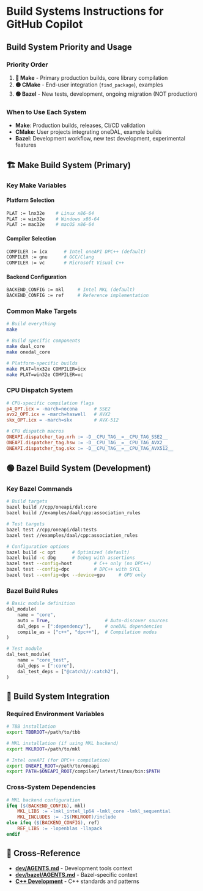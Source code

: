 # Build Systems Instructions for GitHub Copilot

## Build System Priority and Usage

### **Priority Order**
1. **🔴 Make** - Primary production builds, core library compilation
2. **🟡 CMake** - End-user integration (`find_package`), examples  
3. **🟢 Bazel** - New tests, development, ongoing migration (NOT production)

### **When to Use Each System**
- **Make**: Production builds, releases, CI/CD validation
- **CMake**: User projects integrating oneDAL, example builds
- **Bazel**: Development workflow, new test development, experimental features

## 🏗️ Make Build System (Primary)

### **Key Make Variables**

#### **Platform Selection**
```bash
PLAT := lnx32e    # Linux x86-64
PLAT := win32e    # Windows x86-64  
PLAT := mac32e    # macOS x86-64
```

#### **Compiler Selection**
```bash
COMPILER := icx      # Intel oneAPI DPC++ (default)
COMPILER := gnu      # GCC/Clang
COMPILER := vc       # Microsoft Visual C++
```

#### **Backend Configuration**
```bash
BACKEND_CONFIG := mkl     # Intel MKL (default)
BACKEND_CONFIG := ref     # Reference implementation
```

### **Common Make Targets**
```bash
# Build everything
make

# Build specific components  
make daal_core
make onedal_core

# Platform-specific builds
make PLAT=lnx32e COMPILER=icx
make PLAT=win32e COMPILER=vc
```

### **CPU Dispatch System**
```makefile
# CPU-specific compilation flags
p4_OPT.icx = -march=nocona      # SSE2
avx2_OPT.icx = -march=haswell   # AVX2
skx_OPT.icx = -march=skx        # AVX-512

# CPU dispatch macros
ONEAPI.dispatcher_tag.nrh := -D__CPU_TAG__=__CPU_TAG_SSE2__
ONEAPI.dispatcher_tag.hsw := -D__CPU_TAG__=__CPU_TAG_AVX2__
ONEAPI.dispatcher_tag.skx := -D__CPU_TAG__=__CPU_TAG_AVX512__
```

## 🟢 Bazel Build System (Development)

### **Key Bazel Commands**
```bash
# Build targets
bazel build //cpp/oneapi/dal:core
bazel build //examples/daal/cpp:association_rules

# Test targets
bazel test //cpp/oneapi/dal:tests
bazel test //examples/daal/cpp:association_rules

# Configuration options
bazel build -c opt      # Optimized (default)
bazel build -c dbg      # Debug with assertions
bazel test --config=host        # C++ only (no DPC++)
bazel test --config=dpc         # DPC++ with SYCL
bazel test --config=dpc --device=gpu     # GPU only
```

### **Bazel Build Rules**
```python
# Basic module definition
dal_module(
    name = "core",
    auto = True,                    # Auto-discover sources
    dal_deps = [":dependency"],     # oneDAL dependencies
    compile_as = ["c++", "dpc++"],  # Compilation modes
)

# Test module
dal_test_module(
    name = "core_test",
    dal_deps = [":core"],
    dal_test_deps = ["@catch2//:catch2"],
)
```

## 🔧 Build System Integration

### **Required Environment Variables**
```bash
# TBB installation
export TBBROOT=/path/to/tbb

# MKL installation (if using MKL backend)
export MKLROOT=/path/to/mkl

# Intel oneAPI (for DPC++ compilation)
export ONEAPI_ROOT=/path/to/oneapi
export PATH=$ONEAPI_ROOT/compiler/latest/linux/bin:$PATH
```

### **Cross-System Dependencies**
```makefile
# MKL backend configuration
ifeq ($(BACKEND_CONFIG), mkl)
    MKL_LIBS := -lmkl_intel_lp64 -lmkl_core -lmkl_sequential
    MKL_INCLUDES := -I$(MKLROOT)/include
else ifeq ($(BACKEND_CONFIG), ref)
    REF_LIBS := -lopenblas -llapack
endif
```

## 🔄 Cross-Reference
- **[dev/AGENTS.md](../../dev/AGENTS.md)** - Development tools context
- **[dev/bazel/AGENTS.md](../../dev/bazel/AGENTS.md)** - Bazel-specific context
- **[C++ Development](cpp.md)** - C++ standards and patterns

